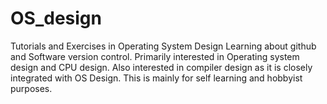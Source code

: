 # OS_design
Tutorials and Exercises in Operating System Design
Learning about github and Software version control.
Primarily interested in Operating system design and CPU design.
Also interested in compiler design as it is closely integrated with OS Design.
This is mainly for self learning and hobbyist purposes.
